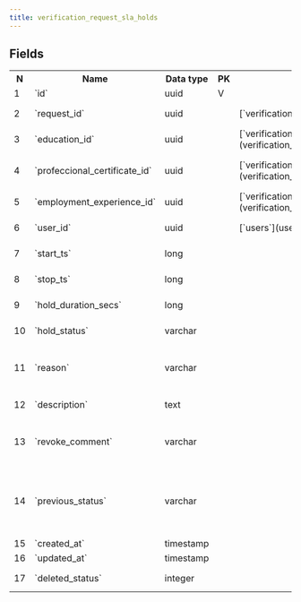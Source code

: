 ```yaml
---
title: verification_request_sla_holds 
---
```


## Fields

<table style="width: 100%">
    <colgroup>
       <col span="1" style="width: 3%;"/>
       <col span="1" style="width: 12%;"/>
       <col span="1" style="width: 10%;"/>
       <col span="1" style="width: 3%;"/>
       <col span="1" style="width: 12%;"/>
       <col span="1" style="width: 60%;"/>
    </colgroup>
  <tr>
    <th>N</th>
    <th>Name</th>
    <th>Data type</th>
    <th>PK</th>
    <th>FK</th>
    <th>Description</th>
  </tr>
<tr><td>1</td><td>`id`</td><td>uuid</td><td>V</td><td></td><td>autogen</td></tr>
<tr><td>2</td><td>`request_id`</td><td>uuid</td><td></td><td>[`verification_requests`](verification_requests.md)</td><td>VR that caused this hold</td></tr>
<tr><td>3</td><td>`education_id`</td><td>uuid</td><td></td><td>[`verification_request_education`](verification_request_education.md)</td><td>Education record that caused a hold</td></tr>
<tr><td>4</td><td>`profeccional_certificate_id`</td><td>uuid</td><td></td><td>[`verification_request_professional_certificates`](verification_request_professional_certificates.md)</td><td>Professional certificate record that caused a hold</td></tr>
<tr><td>5</td><td>`employment_experience_id`</td><td>uuid</td><td></td><td>[`verification_request_employment`](verification_request_employment.md)</td><td>Employment record that caused a hold</td></tr>
<tr><td>6</td><td>`user_id`</td><td>uuid</td><td></td><td>[`users`](users.md)</td><td>User that created a hold</td></tr>
<tr><td>7</td><td>`start_ts`</td><td>long</td><td></td><td></td><td>unix epoch (ms since 1 jan 1970)</td></tr>
<tr><td>8</td><td>`stop_ts`</td><td>long</td><td></td><td></td><td>unix epoch (ms since 1 jan 1970)</td></tr>
<tr><td>9</td><td>`hold_duration_secs`</td><td>long</td><td></td><td></td><td>Hold duration in seconds</td></tr>
<tr><td>10</td><td>`hold_status`</td><td>varchar</td><td></td><td></td><td>one of: on_hold, in_progress</td></tr>
<tr><td>11</td><td>`reason`</td><td>varchar</td><td></td><td></td><td>Arbitrary string e.g. 'Educational institute does not respond'</td></tr>
<tr><td>12</td><td>`description`</td><td>text</td><td></td><td></td><td>Detailed description of the hold</td></tr>
<tr><td>13</td><td>`revoke_comment`</td><td>varchar</td><td></td><td></td><td>Arbitrary string - a description of how/why the hold was revoked</td></tr>
<tr><td>14</td><td>`previous_status`</td><td>varchar</td><td></td><td></td><td>Previous status of verification_request, that is, the status of VR at the moment when the hold was created</td></tr>
<tr><td>15</td><td>`created_at`</td><td>timestamp</td><td></td><td></td><td></td></tr>
<tr><td>16</td><td>`updated_at`</td><td>timestamp</td><td></td><td></td><td></td></tr>
<tr><td>17</td><td>`deleted_status`</td><td>integer</td><td></td><td></td><td>0 - active record, 1 - deleted record.</td></tr>

</table>